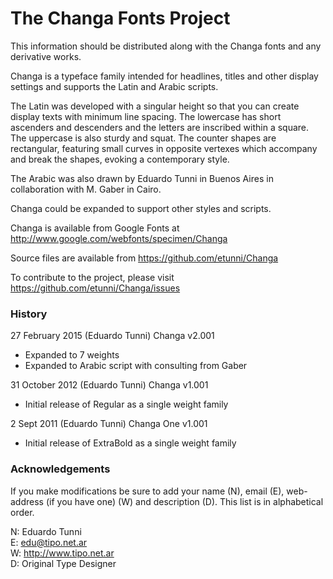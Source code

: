 # The Changa Fonts Project

This information should be distributed along with the Changa fonts and any derivative works.

Changa is a typeface family intended for headlines, titles and other display settings and supports the Latin and Arabic scripts.

The Latin was developed with a singular height so that you can create display texts with minimum line spacing.
The lowercase has short ascenders and descenders and the letters are inscribed within a square. 
The uppercase is also sturdy and squat. 
The counter shapes are rectangular, featuring small curves in opposite vertexes which accompany and break the shapes, evoking a contemporary style.

The Arabic was also drawn by Eduardo Tunni in Buenos Aires in collaboration with M. Gaber in Cairo.

Changa could be expanded to support other styles and scripts.

Changa is available from Google Fonts at http://www.google.com/webfonts/specimen/Changa

Source files are available from https://github.com/etunni/Changa

To contribute to the project, please visit https://github.com/etunni/Changa/issues

### History

27 February 2015 (Eduardo Tunni) Changa v2.001

- Expanded to 7 weights 
- Expanded to Arabic script with consulting from Gaber

31 October 2012 (Eduardo Tunni) Changa v1.001

- Initial release of Regular as a single weight family

2 Sept 2011 (Eduardo Tunni) Changa One v1.001

- Initial release of ExtraBold as a single weight family

### Acknowledgements

If you make modifications be sure to add your name (N), email (E), web-address (if you have one) (W) and description (D). 
This list is in alphabetical order.

N: Eduardo Tunni  
E: edu@tipo.net.ar  
W: http://www.tipo.net.ar  
D: Original Type Designer  
